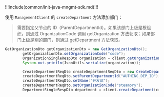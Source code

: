 !!!include(common/init-java-mngmt-sdk.md)!!!

使用 `ManagementClient` 的 `createDepartment` 方法添加部门：

> 需要指定父节点的 ID（ParentDepartmentId）。如果该部门上级是根组织，则通过 OrganizationCode 调用 getOrganization 方法获取；如果部门上级是别的部门，则通过 getDepartment 方法获取。

```java
GetOrganizationDto getOrganizationDto = new GetOrganizationDto();
        getOrganizationDto.setOrganizationCode("code");
        OrganizationSingleRespDto organization = client.getOrganization(getOrganizationDto);
        System.out.println(JsonUtils.serialize(organization));

        CreateDepartmentReqDto createDepartmentReqDto = new CreateDepartmentReqDto();
        createDepartmentReqDto.setParentDepartmentId("AUTHING_DEP_ID");
        createDepartmentReqDto.setName("开发部");
        createDepartmentReqDto.setOrganizationCode("steamory");
        DepartmentSingleRespDto department = client.createDepartment(createDepartmentReqDto);
```